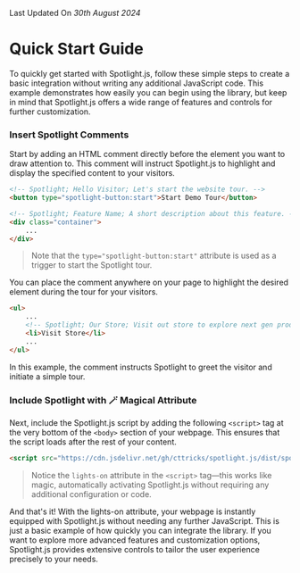 Last Updated On _30th August 2024_

# Quick Start Guide

To quickly get started with Spotlight.js, follow these simple steps to create a basic integration without writing any additional JavaScript code. This example demonstrates how easily you can begin using the library, but keep in mind that Spotlight.js offers a wide range of features and controls for further customization.

### Insert Spotlight Comments

Start by adding an HTML comment directly before the element you want to draw attention to. This comment will instruct Spotlight.js to highlight and display the specified content to your visitors. 

```html
<!-- Spotlight; Hello Visitor; Let's start the website tour. -->
<button type="spotlight-button:start">Start Demo Tour</button>

<!-- Spotlight; Feature Name; A short description about this feature. -->
<div class="container">
    ...
</div>
```
> Note that the `type="spotlight-button:start"` attribute is used as a trigger to start the Spotlight tour.

You can place the comment anywhere on your page to highlight the desired element during the tour for your visitors.
```html
<ul>
    ...
    <!-- Spotlight; Our Store; Visit out store to explore next gen products....  -->
    <li>Visit Store</li>
    ...
</ul>
```

In this example, the comment instructs Spotlight to greet the visitor and initiate a simple tour.

### Include Spotlight with 🪄 Magical Attribute

Next, include the Spotlight.js script by adding the following `<script>` tag at the very bottom of the `<body>` section of your webpage. This ensures that the script loads after the rest of your content. 

```html
<script src="https://cdn.jsdelivr.net/gh/cttricks/spotlight.js/dist/spotlight.min.js" type="module" lights-on ></script>
```

> Notice the `lights-on` attribute in the `<script>` tag—this works like magic, automatically activating Spotlight.js without requiring any additional configuration or code.

And that's it! With the lights-on attribute, your webpage is instantly equipped with Spotlight.js without needing any further JavaScript. This is just a basic example of how quickly you can integrate the library. If you want to explore more advanced features and customization options, Spotlight.js provides extensive controls to tailor the user experience precisely to your needs. 